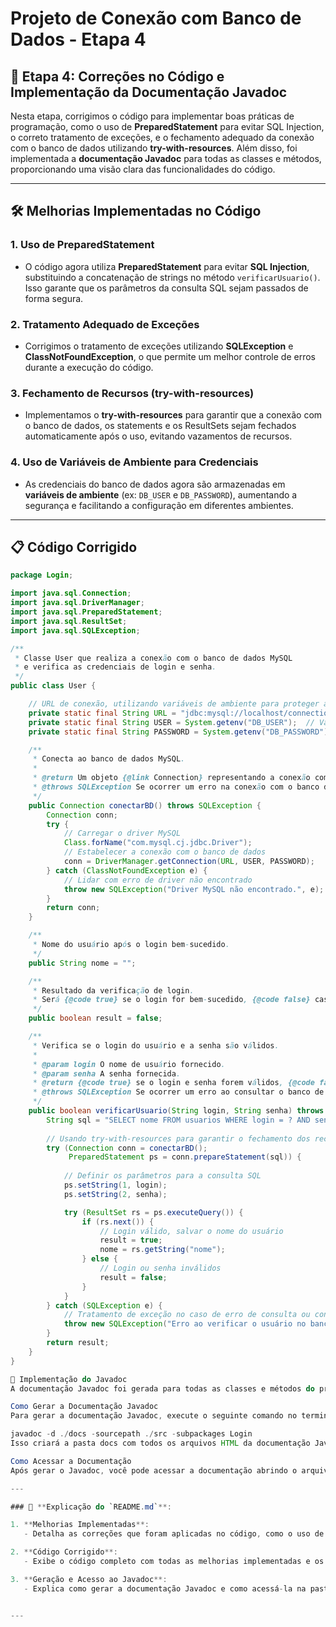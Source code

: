 # Projeto de Conexão com Banco de Dados - Etapa 4

## 🚀 Etapa 4: Correções no Código e Implementação da Documentação Javadoc

Nesta etapa, corrigimos o código para implementar boas práticas de programação, como o uso de **PreparedStatement** para evitar SQL Injection, o correto tratamento de exceções, e o fechamento adequado da conexão com o banco de dados utilizando **try-with-resources**. Além disso, foi implementada a **documentação Javadoc** para todas as classes e métodos, proporcionando uma visão clara das funcionalidades do código.

---

## 🛠️ Melhorias Implementadas no Código

### 1. **Uso de PreparedStatement**
- O código agora utiliza **PreparedStatement** para evitar **SQL Injection**, substituindo a concatenação de strings no método `verificarUsuario()`. Isso garante que os parâmetros da consulta SQL sejam passados de forma segura.

### 2. **Tratamento Adequado de Exceções**
- Corrigimos o tratamento de exceções utilizando **SQLException** e **ClassNotFoundException**, o que permite um melhor controle de erros durante a execução do código.

### 3. **Fechamento de Recursos (try-with-resources)**
- Implementamos o **try-with-resources** para garantir que a conexão com o banco de dados, os statements e os ResultSets sejam fechados automaticamente após o uso, evitando vazamentos de recursos.

### 4. **Uso de Variáveis de Ambiente para Credenciais**
- As credenciais do banco de dados agora são armazenadas em **variáveis de ambiente** (ex: `DB_USER` e `DB_PASSWORD`), aumentando a segurança e facilitando a configuração em diferentes ambientes.

---

## 📋 Código Corrigido

```java
package Login;

import java.sql.Connection;
import java.sql.DriverManager;
import java.sql.PreparedStatement;
import java.sql.ResultSet;
import java.sql.SQLException;

/**
 * Classe User que realiza a conexão com o banco de dados MySQL
 * e verifica as credenciais de login e senha.
 */
public class User {

    // URL de conexão, utilizando variáveis de ambiente para proteger as credenciais
    private static final String URL = "jdbc:mysql://localhost/connectiondb";
    private static final String USER = System.getenv("DB_USER");  // Variável de ambiente para o usuário
    private static final String PASSWORD = System.getenv("DB_PASSWORD");  // Variável de ambiente para a senha

    /**
     * Conecta ao banco de dados MySQL.
     * 
     * @return Um objeto {@link Connection} representando a conexão com o banco de dados.
     * @throws SQLException Se ocorrer um erro na conexão com o banco de dados.
     */
    public Connection conectarBD() throws SQLException {
        Connection conn;
        try {
            // Carregar o driver MySQL
            Class.forName("com.mysql.cj.jdbc.Driver");
            // Estabelecer a conexão com o banco de dados
            conn = DriverManager.getConnection(URL, USER, PASSWORD);
        } catch (ClassNotFoundException e) {
            // Lidar com erro de driver não encontrado
            throw new SQLException("Driver MySQL não encontrado.", e);
        }
        return conn;
    }

    /**
     * Nome do usuário após o login bem-sucedido.
     */
    public String nome = "";

    /**
     * Resultado da verificação de login.
     * Será {@code true} se o login for bem-sucedido, {@code false} caso contrário.
     */
    public boolean result = false;

    /**
     * Verifica se o login do usuário e a senha são válidos.
     * 
     * @param login O nome de usuário fornecido.
     * @param senha A senha fornecida.
     * @return {@code true} se o login e senha forem válidos, {@code false} caso contrário.
     * @throws SQLException Se ocorrer um erro ao consultar o banco de dados.
     */
    public boolean verificarUsuario(String login, String senha) throws SQLException {
        String sql = "SELECT nome FROM usuarios WHERE login = ? AND senha = ?";
        
        // Usando try-with-resources para garantir o fechamento dos recursos (conexão, PreparedStatement e ResultSet)
        try (Connection conn = conectarBD();
             PreparedStatement ps = conn.prepareStatement(sql)) {
             
            // Definir os parâmetros para a consulta SQL
            ps.setString(1, login);
            ps.setString(2, senha);

            try (ResultSet rs = ps.executeQuery()) {
                if (rs.next()) {
                    // Login válido, salvar o nome do usuário
                    result = true;
                    nome = rs.getString("nome");
                } else {
                    // Login ou senha inválidos
                    result = false;
                }
            }
        } catch (SQLException e) {
            // Tratamento de exceção no caso de erro de consulta ou conexão
            throw new SQLException("Erro ao verificar o usuário no banco de dados.", e);
        }
        return result;
    }
}

📖 Implementação do Javadoc
A documentação Javadoc foi gerada para todas as classes e métodos do projeto, descrevendo o comportamento de cada função e as variáveis públicas utilizadas.

Como Gerar a Documentação Javadoc
Para gerar a documentação Javadoc, execute o seguinte comando no terminal do VS Code:

javadoc -d ./docs -sourcepath ./src -subpackages Login
Isso criará a pasta docs com todos os arquivos HTML da documentação Javadoc.

Como Acessar a Documentação
Após gerar o Javadoc, você pode acessar a documentação abrindo o arquivo index.html na pasta docs em um navegador.

---

### 📂 **Explicação do `README.md`**:

1. **Melhorias Implementadas**:
   - Detalha as correções que foram aplicadas no código, como o uso de **PreparedStatement**, tratamento de exceções e variáveis de ambiente.

2. **Código Corrigido**:
   - Exibe o código completo com todas as melhorias implementadas e os comentários Javadoc.

3. **Geração e Acesso ao Javadoc**:
   - Explica como gerar a documentação Javadoc e como acessá-la na pasta `docs`.


---
